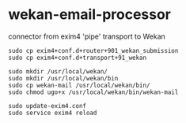 # wekan-email-processor
connector from exim4 'pipe' transport to Wekan


```
sudo cp exim4+conf.d+router+901_wekan_submission
sudo cp exim4+conf.d+transport+91_wekan

sudo mkdir /usr/local/wekan/
sudo mkdir /usr/local/wekan/bin
sudo cp wekan-mail /usr/local/wekan/bin/
sudo chmod ugo+x /usr/local/wekan/bin/wekan-mail

sudo update-exim4.conf
sudo service exim4 reload

```